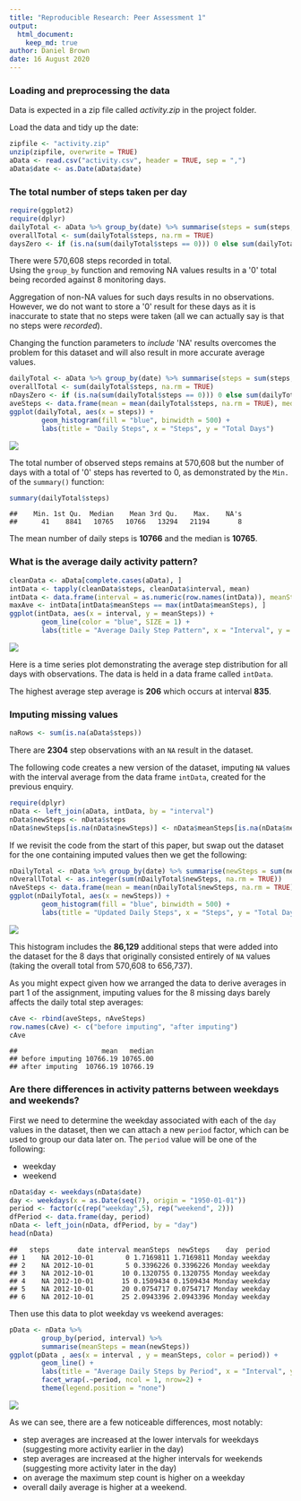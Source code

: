 ```yaml
---
title: "Reproducible Research: Peer Assessment 1"
output: 
  html_document:
    keep_md: true
author: Daniel Brown
date: 16 August 2020
---
```




### Loading and preprocessing the data

Data is expected in a zip file called *activity.zip* in the project folder.

Load the data and tidy up the date:


```r
zipfile <- "activity.zip"
unzip(zipfile, overwrite = TRUE) 
aData <- read.csv("activity.csv", header = TRUE, sep = ",")
aData$date <- as.Date(aData$date)
```

### The total number of steps taken per day


```r
require(ggplot2)
require(dplyr)
dailyTotal <- aData %>% group_by(date) %>% summarise(steps = sum(steps, na.rm = TRUE))
overallTotal <- sum(dailyTotal$steps, na.rm = TRUE)
daysZero <- if (is.na(sum(dailyTotal$steps == 0))) 0 else sum(dailyTotal$steps == 0)
```
  
There were 570,608 steps recorded in total.  
Using the `group_by` function and removing NA values results in a '0' total being recorded against 8 monitoring days. 
  
Aggregation of non-NA values for such days results in no observations. However, we do not want to store a '0' result for these days as it is inaccurate to state that no steps were taken (all we can actually say is that no steps were *recorded*).  
  
Changing the function parameters to *include* 'NA' results overcomes the problem for this dataset and will also result in more accurate average values.


```r
dailyTotal <- aData %>% group_by(date) %>% summarise(steps = sum(steps, na.rm = FALSE))
overallTotal <- sum(dailyTotal$steps, na.rm = TRUE)
nDaysZero <- if (is.na(sum(dailyTotal$steps == 0))) 0 else sum(dailyTotal$steps == 0)
aveSteps <- data.frame(mean = mean(dailyTotal$steps, na.rm = TRUE), median = median(dailyTotal$steps, na.rm = TRUE))
ggplot(dailyTotal, aes(x = steps)) +
        geom_histogram(fill = "blue", binwidth = 500) +
        labs(title = "Daily Steps", x = "Steps", y = "Total Days")
```

![](RR_PA1_files/figure-html/unnamed-chunk-3-1.png)<!-- -->
  
The total number of observed steps remains at 570,608 but the number of days with a total of '0' steps has reverted to 0, as demonstrated by the `Min.` of the `summary()` function:
  

```r
summary(dailyTotal$steps)
```

```
##    Min. 1st Qu.  Median    Mean 3rd Qu.    Max.    NA's 
##      41    8841   10765   10766   13294   21194       8
```
  
The mean number of daily steps is **10766** and the median is **10765**.  
  
  
### What is the average daily activity pattern?
  

```r
cleanData <- aData[complete.cases(aData), ]
intData <- tapply(cleanData$steps, cleanData$interval, mean)
intData <- data.frame(interval = as.numeric(row.names(intData)), meanSteps = intData, row.names = NULL)
maxAve <- intData[intData$meanSteps == max(intData$meanSteps), ]
ggplot(intData, aes(x = interval, y = meanSteps)) +
        geom_line(color = "blue", SIZE = 1) + 
        labs(title = "Average Daily Step Pattern", x = "Interval", y = "Average Steps")
```

![](RR_PA1_files/figure-html/unnamed-chunk-5-1.png)<!-- -->

Here is a time series plot demonstrating the average step distribution for all days with observations.  The data is held in a data frame called `intData`.
  
The highest average step average is **206** which occurs at interval **835**.


### Imputing missing values


```r
naRows <- sum(is.na(aData$steps))
```
  
There are **2304** step observations with an `NA` result in the dataset. 

The following code creates a new version of the dataset, imputing `NA` values with the interval average from the data frame `intData`, created for the previous enquiry.
  

```r
require(dplyr)
nData <- left_join(aData, intData, by = "interval")
nData$newSteps <- nData$steps
nData$newSteps[is.na(nData$newSteps)] <- nData$meanSteps[is.na(nData$newSteps)]
```
  
If we revisit the code from the start of this paper, but swap out the dataset for the one containing imputed values then we get the following:  
  

```r
nDailyTotal <- nData %>% group_by(date) %>% summarise(newSteps = sum(newSteps, na.rm = TRUE))
nOverallTotal <- as.integer(sum(nDailyTotal$newSteps, na.rm = TRUE))
nAveSteps <- data.frame(mean = mean(nDailyTotal$newSteps, na.rm = TRUE), median = median(nDailyTotal$newSteps, na.rm = TRUE))
ggplot(nDailyTotal, aes(x = newSteps)) +
        geom_histogram(fill = "blue", binwidth = 500) +
        labs(title = "Updated Daily Steps", x = "Steps", y = "Total Days")
```

![](RR_PA1_files/figure-html/unnamed-chunk-8-1.png)<!-- -->
  
This histogram includes the **86,129** additional steps that were added into the dataset for the 8 days that originally consisted entirely of `NA` values (taking the overall total from 570,608 to 656,737).
  
As you might expect given how we arranged the data to derive averages in part 1 of the assignment, imputing values for the 8 missing days barely affects the daily total step averages:  
  

```r
cAve <- rbind(aveSteps, nAveSteps)
row.names(cAve) <- c("before imputing", "after imputing")
cAve
```

```
##                     mean   median
## before imputing 10766.19 10765.00
## after imputing  10766.19 10766.19
```
  
### Are there differences in activity patterns between weekdays and weekends?
  
First we need to determine the weekday associated with each of the `day` values in the dataset, then we can attach a new `period` factor, which can be used to group our data later on.  The `period` value will be one of the following:  
  
* weekday  
* weekend    
  

```r
nData$day <- weekdays(nData$date)
day <- weekdays(x = as.Date(seq(7), origin = "1950-01-01"))
period <- factor(c(rep("weekday",5), rep("weekend", 2)))
dfPeriod <- data.frame(day, period)
nData <- left_join(nData, dfPeriod, by = "day")
head(nData)
```

```
##   steps       date interval meanSteps  newSteps    day  period
## 1    NA 2012-10-01        0 1.7169811 1.7169811 Monday weekday
## 2    NA 2012-10-01        5 0.3396226 0.3396226 Monday weekday
## 3    NA 2012-10-01       10 0.1320755 0.1320755 Monday weekday
## 4    NA 2012-10-01       15 0.1509434 0.1509434 Monday weekday
## 5    NA 2012-10-01       20 0.0754717 0.0754717 Monday weekday
## 6    NA 2012-10-01       25 2.0943396 2.0943396 Monday weekday
```
  
Then use this data to plot weekday vs weekend averages:  
  

```r
pData <- nData %>% 
        group_by(period, interval) %>%
        summarise(meanSteps = mean(newSteps))
ggplot(pData , aes(x = interval , y = meanSteps, color = period)) + 
        geom_line() + 
        labs(title = "Average Daily Steps by Period", x = "Interval", y = "Total Steps") + 
        facet_wrap(.~period, ncol = 1, nrow=2) +
        theme(legend.position = "none")
```

![](RR_PA1_files/figure-html/unnamed-chunk-11-1.png)<!-- -->
  
As we can see, there are a few noticeable differences, most notably:  
  
* step averages are increased at the lower intervals for weekdays (suggesting more activity earlier in the day)  
* step averages are increased at the higher intervals for weekends (suggesting more activity later in the day)  
* on average the maximum step count is higher on a weekday  
* overall daily average is higher at a weekend.  
